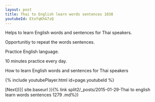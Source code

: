 ```yaml
---
layout: post
title: Thai to English learn words sentences 1038 
youtubeId: EtofqKhG7zQ
---
```

 
 
Helps to learn English words and sentences for Thai speakers.

Opportunitiy to repeat the words sentences. 

Practice English language. 
 
10 minutes practice every day. 
 
How to learn English words and sentences for Thai speakers 
 
{% include youtubePlayer.html id=page.youtubeId %}
 
 
[Next]({{ site.baseurl }}{% link  split2/_posts/2015-01-29-Thai to english learn words sentences 1279 .md%})
 
